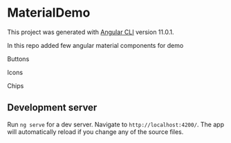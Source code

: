 # MaterialDemo

This project was generated with [Angular CLI](https://github.com/angular/angular-cli) version 11.0.1.

In this repo added few angular material components for demo

Buttons

Icons

Chips

## Development server

Run `ng serve` for a dev server. Navigate to `http://localhost:4200/`. The app will automatically reload if you change any of the source files.

